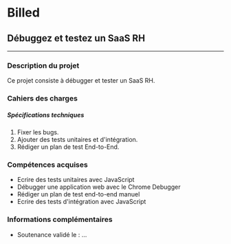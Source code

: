 # Billed
## Débuggez et testez un SaaS RH
------------
### Description du projet
Ce projet consiste à débugger et tester un SaaS RH.
### Cahiers des charges
##### Spécifications techniques
1. Fixer les bugs.
2. Ajouter des tests unitaires et d'intégration.
3. Rédiger un plan de test End-to-End.

### Compétences acquises
- Ecrire des tests unitaires avec JavaScript
- Débugger une application web avec le Chrome Debugger
- Rédiger un plan de test end-to-end manuel
- Ecrire des tests d'intégration avec JavaScript

### Informations complémentaires
- Soutenance validé le : ...

